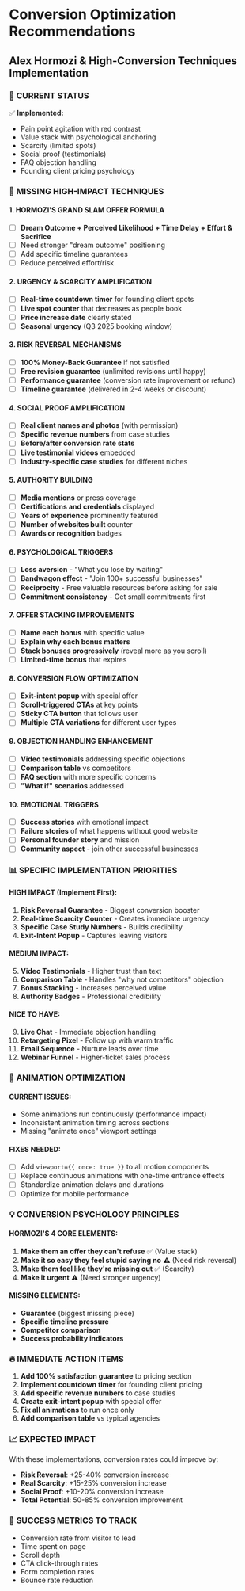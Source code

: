 # Conversion Optimization Recommendations
## Alex Hormozi & High-Conversion Techniques Implementation

### 🎯 **CURRENT STATUS**
✅ **Implemented:**
- Pain point agitation with red contrast
- Value stack with psychological anchoring
- Scarcity (limited spots)
- Social proof (testimonials)
- FAQ objection handling
- Founding client pricing psychology

### 🚀 **MISSING HIGH-IMPACT TECHNIQUES**

#### **1. HORMOZI'S GRAND SLAM OFFER FORMULA**
- [ ] **Dream Outcome + Perceived Likelihood + Time Delay + Effort & Sacrifice**
- [ ] Need stronger "dream outcome" positioning
- [ ] Add specific timeline guarantees
- [ ] Reduce perceived effort/risk

#### **2. URGENCY & SCARCITY AMPLIFICATION**
- [ ] **Real-time countdown timer** for founding client spots
- [ ] **Live spot counter** that decreases as people book
- [ ] **Price increase date** clearly stated
- [ ] **Seasonal urgency** (Q3 2025 booking window)

#### **3. RISK REVERSAL MECHANISMS**
- [ ] **100% Money-Back Guarantee** if not satisfied
- [ ] **Free revision guarantee** (unlimited revisions until happy)
- [ ] **Performance guarantee** (conversion rate improvement or refund)
- [ ] **Timeline guarantee** (delivered in 2-4 weeks or discount)

#### **4. SOCIAL PROOF AMPLIFICATION**
- [ ] **Real client names and photos** (with permission)
- [ ] **Specific revenue numbers** from case studies
- [ ] **Before/after conversion rate stats**
- [ ] **Live testimonial videos** embedded
- [ ] **Industry-specific case studies** for different niches

#### **5. AUTHORITY BUILDING**
- [ ] **Media mentions** or press coverage
- [ ] **Certifications and credentials** displayed
- [ ] **Years of experience** prominently featured
- [ ] **Number of websites built** counter
- [ ] **Awards or recognition** badges

#### **6. PSYCHOLOGICAL TRIGGERS**
- [ ] **Loss aversion** - "What you lose by waiting"
- [ ] **Bandwagon effect** - "Join 100+ successful businesses"
- [ ] **Reciprocity** - Free valuable resources before asking for sale
- [ ] **Commitment consistency** - Get small commitments first

#### **7. OFFER STACKING IMPROVEMENTS**
- [ ] **Name each bonus** with specific value
- [ ] **Explain why each bonus matters**
- [ ] **Stack bonuses progressively** (reveal more as you scroll)
- [ ] **Limited-time bonus** that expires

#### **8. CONVERSION FLOW OPTIMIZATION**
- [ ] **Exit-intent popup** with special offer
- [ ] **Scroll-triggered CTAs** at key points
- [ ] **Sticky CTA button** that follows user
- [ ] **Multiple CTA variations** for different user types

#### **9. OBJECTION HANDLING ENHANCEMENT**
- [ ] **Video testimonials** addressing specific objections
- [ ] **Comparison table** vs competitors
- [ ] **FAQ section** with more specific concerns
- [ ] **"What if" scenarios** addressed

#### **10. EMOTIONAL TRIGGERS**
- [ ] **Success stories** with emotional impact
- [ ] **Failure stories** of what happens without good website
- [ ] **Personal founder story** and mission
- [ ] **Community aspect** - join other successful businesses

### 📊 **SPECIFIC IMPLEMENTATION PRIORITIES**

#### **HIGH IMPACT (Implement First):**
1. **Risk Reversal Guarantee** - Biggest conversion booster
2. **Real-time Scarcity Counter** - Creates immediate urgency
3. **Specific Case Study Numbers** - Builds credibility
4. **Exit-Intent Popup** - Captures leaving visitors

#### **MEDIUM IMPACT:**
5. **Video Testimonials** - Higher trust than text
6. **Comparison Table** - Handles "why not competitors" objection
7. **Bonus Stacking** - Increases perceived value
8. **Authority Badges** - Professional credibility

#### **NICE TO HAVE:**
9. **Live Chat** - Immediate objection handling
10. **Retargeting Pixel** - Follow up with warm traffic
11. **Email Sequence** - Nurture leads over time
12. **Webinar Funnel** - Higher-ticket sales process

### 🎨 **ANIMATION OPTIMIZATION**

#### **CURRENT ISSUES:**
- Some animations run continuously (performance impact)
- Inconsistent animation timing across sections
- Missing "animate once" viewport settings

#### **FIXES NEEDED:**
- [ ] Add `viewport={{ once: true }}` to all motion components
- [ ] Replace continuous animations with one-time entrance effects
- [ ] Standardize animation delays and durations
- [ ] Optimize for mobile performance

### 💡 **CONVERSION PSYCHOLOGY PRINCIPLES**

#### **HORMOZI'S 4 CORE ELEMENTS:**
1. **Make them an offer they can't refuse** ✅ (Value stack)
2. **Make it so easy they feel stupid saying no** ⚠️ (Need risk reversal)
3. **Make them feel like they're missing out** ✅ (Scarcity)
4. **Make it urgent** ⚠️ (Need stronger urgency)

#### **MISSING ELEMENTS:**
- **Guarantee** (biggest missing piece)
- **Specific timeline pressure** 
- **Competitor comparison**
- **Success probability indicators**

### 🔥 **IMMEDIATE ACTION ITEMS**

1. **Add 100% satisfaction guarantee** to pricing section
2. **Implement countdown timer** for founding client pricing
3. **Add specific revenue numbers** to case studies
4. **Create exit-intent popup** with special offer
5. **Fix all animations** to run once only
6. **Add comparison table** vs typical agencies

### 📈 **EXPECTED IMPACT**
With these implementations, conversion rates could improve by:
- **Risk Reversal**: +25-40% conversion increase
- **Real Scarcity**: +15-25% conversion increase  
- **Social Proof**: +10-20% conversion increase
- **Total Potential**: 50-85% conversion improvement

### 🎯 **SUCCESS METRICS TO TRACK**
- Conversion rate from visitor to lead
- Time spent on page
- Scroll depth
- CTA click-through rates
- Form completion rates
- Bounce rate reduction 